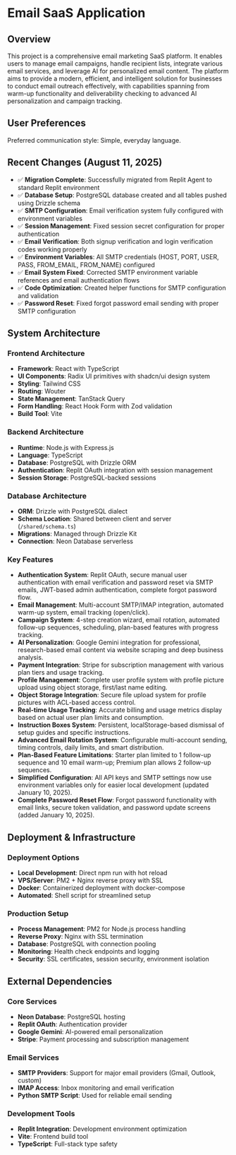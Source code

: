 # Email SaaS Application

## Overview

This project is a comprehensive email marketing SaaS platform. It enables users to manage email campaigns, handle recipient lists, integrate various email services, and leverage AI for personalized email content. The platform aims to provide a modern, efficient, and intelligent solution for businesses to conduct email outreach effectively, with capabilities spanning from warm-up functionality and deliverability checking to advanced AI personalization and campaign tracking.

## User Preferences

Preferred communication style: Simple, everyday language.

## Recent Changes (August 11, 2025)

- ✅ **Migration Complete**: Successfully migrated from Replit Agent to standard Replit environment
- ✅ **Database Setup**: PostgreSQL database created and all tables pushed using Drizzle schema
- ✅ **SMTP Configuration**: Email verification system fully configured with environment variables
- ✅ **Session Management**: Fixed session secret configuration for proper authentication
- ✅ **Email Verification**: Both signup verification and login verification codes working properly
- ✅ **Environment Variables**: All SMTP credentials (HOST, PORT, USER, PASS, FROM_EMAIL, FROM_NAME) configured
- ✅ **Email System Fixed**: Corrected SMTP environment variable references and email authentication flows
- ✅ **Code Optimization**: Created helper functions for SMTP configuration and validation
- ✅ **Password Reset**: Fixed forgot password email sending with proper SMTP configuration

## System Architecture

### Frontend Architecture
- **Framework**: React with TypeScript
- **UI Components**: Radix UI primitives with shadcn/ui design system
- **Styling**: Tailwind CSS
- **Routing**: Wouter
- **State Management**: TanStack Query
- **Form Handling**: React Hook Form with Zod validation
- **Build Tool**: Vite

### Backend Architecture
- **Runtime**: Node.js with Express.js
- **Language**: TypeScript
- **Database**: PostgreSQL with Drizzle ORM
- **Authentication**: Replit OAuth integration with session management
- **Session Storage**: PostgreSQL-backed sessions

### Database Architecture
- **ORM**: Drizzle with PostgreSQL dialect
- **Schema Location**: Shared between client and server (`/shared/schema.ts`)
- **Migrations**: Managed through Drizzle Kit
- **Connection**: Neon Database serverless

### Key Features
- **Authentication System**: Replit OAuth, secure manual user authentication with email verification and password reset via SMTP emails, JWT-based admin authentication, complete forgot password flow.
- **Email Management**: Multi-account SMTP/IMAP integration, automated warm-up system, email tracking (open/click).
- **Campaign System**: 4-step creation wizard, email rotation, automated follow-up sequences, scheduling, plan-based features with progress tracking.
- **AI Personalization**: Google Gemini integration for professional, research-based email content via website scraping and deep business analysis.
- **Payment Integration**: Stripe for subscription management with various plan tiers and usage tracking.
- **Profile Management**: Complete user profile system with profile picture upload using object storage, first/last name editing.
- **Object Storage Integration**: Secure file upload system for profile pictures with ACL-based access control.
- **Real-time Usage Tracking**: Accurate billing and usage metrics display based on actual user plan limits and consumption.
- **Instruction Boxes System**: Persistent, localStorage-based dismissal of setup guides and specific instructions.
- **Advanced Email Rotation System**: Configurable multi-account sending, timing controls, daily limits, and smart distribution.
- **Plan-Based Feature Limitations**: Starter plan limited to 1 follow-up sequence and 10 email warm-up; Premium plan allows 2 follow-up sequences.
- **Simplified Configuration**: All API keys and SMTP settings now use environment variables only for easier local development (updated January 10, 2025).
- **Complete Password Reset Flow**: Forgot password functionality with email links, secure token validation, and password update screens (added January 10, 2025).

## Deployment & Infrastructure

### Deployment Options
- **Local Development**: Direct npm run with hot reload
- **VPS/Server**: PM2 + Nginx reverse proxy with SSL
- **Docker**: Containerized deployment with docker-compose
- **Automated**: Shell script for streamlined setup

### Production Setup
- **Process Management**: PM2 for Node.js process handling
- **Reverse Proxy**: Nginx with SSL termination
- **Database**: PostgreSQL with connection pooling
- **Monitoring**: Health check endpoints and logging
- **Security**: SSL certificates, session security, environment isolation

## External Dependencies

### Core Services
- **Neon Database**: PostgreSQL hosting
- **Replit OAuth**: Authentication provider
- **Google Gemini**: AI-powered email personalization
- **Stripe**: Payment processing and subscription management

### Email Services
- **SMTP Providers**: Support for major email providers (Gmail, Outlook, custom)
- **IMAP Access**: Inbox monitoring and email verification
- **Python SMTP Script**: Used for reliable email sending

### Development Tools
- **Replit Integration**: Development environment optimization
- **Vite**: Frontend build tool
- **TypeScript**: Full-stack type safety
